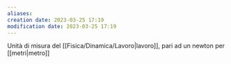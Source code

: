 ```yaml
---
aliases: 
creation date: 2023-03-25 17:19
modification date: 2023-03-25 17:19
---
```


Unità di misura del [[Fisica/Dinamica/Lavoro|lavoro]], pari ad un newton per [[metri|metro]]